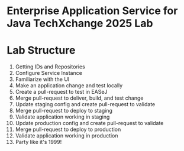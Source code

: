 # Enterprise Application Service for Java TechXchange 2025 Lab

# Lab Structure

1. Getting IDs and Repositories
2. Configure Service Instance
3. Familiarize with the UI
4. Make an application change and test locally
5. Create a pull-request to test in EASeJ
6. Merge pull-request to deliver, build, and test change
7. Update staging config and create pull-request to validate
8. Merge pull-request to deploy to staging
9. Validate application working in staging
10. Update production config and create pull-request to validate
8. Merge pull-request to deploy to production
9. Validate application working in production
11. Party like it's 1999!
